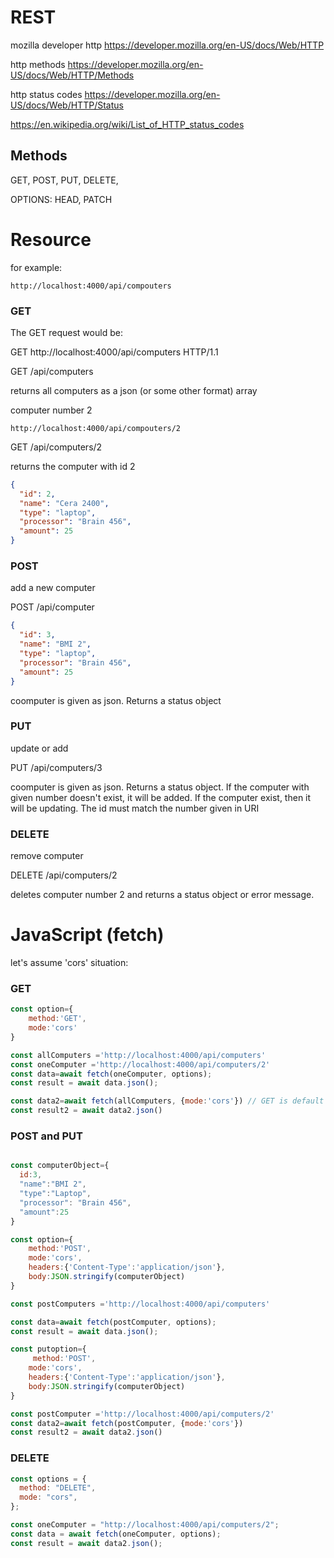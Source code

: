 # REST

mozilla developer http
https://developer.mozilla.org/en-US/docs/Web/HTTP

http methods
https://developer.mozilla.org/en-US/docs/Web/HTTP/Methods

http status codes
https://developer.mozilla.org/en-US/docs/Web/HTTP/Status

https://en.wikipedia.org/wiki/List_of_HTTP_status_codes

## Methods

GET,
POST,
PUT,
DELETE,

OPTIONS:
HEAD,
PATCH

# Resource

for example:

```
http://localhost:4000/api/compouters
```

### GET

The GET request would be:

GET http://localhost:4000/api/computers HTTP/1.1

GET /api/computers

returns all computers as a json (or some other format) array

computer number 2

```
http://localhost:4000/api/compouters/2
```

GET /api/computers/2

returns the computer with id 2

```json
{
  "id": 2,
  "name": "Cera 2400",
  "type": "laptop",
  "processor": "Brain 456",
  "amount": 25
}
```

### POST

add a new computer

POST /api/computer

```json
{
  "id": 3,
  "name": "BMI 2",
  "type": "laptop",
  "processor": "Brain 456",
  "amount": 25
}
```

coomputer is given as json. Returns a status object

### PUT

update or add

PUT /api/computers/3

coomputer is given as json. Returns a status object.
If the computer with given number doesn't exist, it will be added. If the computer exist, then it will be updating. The id must match the number given in URI

### DELETE

remove computer

DELETE /api/computers/2

deletes computer number 2 and returns a status object or error message.

# JavaScript (fetch)

let's assume 'cors' situation:

### GET

```js
const option={
    method:'GET',
    mode:'cors'
}

const allComputers ='http://localhost:4000/api/computers'
const oneComputer ='http://localhost:4000/api/computers/2'
const data=await fetch(oneComputer, options);
const result = await data.json();

const data2=await fetch(allComputers, {mode:'cors'}) // GET is default
const result2 = await data2.json()
```

### POST and PUT

```js

const computerObject={
  id:3,
  "name":"BMI 2",
  "type":"Laptop",
  "processor": "Brain 456",
  "amount":25
}

const option={
    method:'POST',
    mode:'cors',
    headers:{'Content-Type':'application/json'},
    body:JSON.stringify(computerObject)
}

const postComputers ='http://localhost:4000/api/computers'

const data=await fetch(postComputer, options);
const result = await data.json();

const putoption={
     method:'POST',
    mode:'cors',
    headers:{'Content-Type':'application/json'},
    body:JSON.stringify(computerObject)
}

const postComputer ='http://localhost:4000/api/computers/2'
const data2=await fetch(postComputer, {mode:'cors'})
const result2 = await data2.json()

```

### DELETE

```js
const options = {
  method: "DELETE",
  mode: "cors",
};

const oneComputer = "http://localhost:4000/api/computers/2";
const data = await fetch(oneComputer, options);
const result = await data2.json();
```
